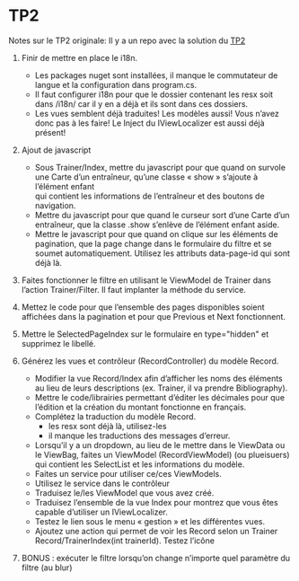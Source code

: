 # TP2

Notes sur le TP2 originale:
Il y a un repo avec la solution du [TP2](https://github.com/ProgWebTrans/TP2_JuliePro_ViewModelService_vProf)

1. Finir de mettre en place le i18n.
   - Les packages nuget sont installées, il manque le commutateur de langue et la configuration dans program.cs. 
   - Il faut configurer i18n pour que le dossier contenant les resx soit dans /i18n/ car il y en a déjà et ils sont dans ces dossiers.
   - Les vues semblent déjà traduites! Les modèles aussi! Vous n’avez donc pas à les faire! Le Inject du IViewLocalizer est aussi déjà présent!

2. Ajout de javascript
   - Sous Trainer/Index, mettre du javascript pour que quand on survole une Carte d’un entraîneur, qu’une classe « show » s’ajoute à l’élément enfant <aside /> qui contient les informations de l’entraîneur et des boutons de navigation.
   - Mettre du javascript pour que quand le curseur sort d’une Carte d’un entraîneur, que la classe .show s’enlève de l’élément enfant aside.
   - Mettre le javascript pour que quand on clique sur les éléments de pagination, que la page change dans le formulaire du filtre et se soumet automatiquement. Utilisez les attributs data-page-id qui sont déjà là.  

3. Faites fonctionner le filtre en utilisant le ViewModel de Trainer dans l’action Trainer/Filter. Il faut implanter la méthode du service.   

4. Mettez le code pour que l’ensemble des pages disponibles soient affichées dans la pagination et pour que Previous et Next fonctionnent. 

5. Mettre le SelectedPageIndex sur le formulaire en type="hidden" et supprimez le libellé.

6. Générez les vues et contrôleur (RecordController) du modèle Record. 
   - Modifier la vue Record/Index afin d’afficher les noms des éléments au lieu de leurs descriptions (ex. Trainer, il va prendre Bibliography). 
   - Mettre le code/librairies permettant d’éditer les décimales pour que l’édition et la création du montant fonctionne en français.
   - Complétez la traduction du modèle Record. 
      - les resx sont déjà là, utilisez-les
      - il manque les traductions des messages d’erreur. 
   - Lorsqu’il y a un dropdown, au lieu de le mettre dans le ViewData ou le ViewBag, faites un ViewModel (RecordViewModel) (ou plueisuers) qui contient les SelectList et les informations du modèle. 
   - Faites un service pour utiliser ce/ces ViewModels.
   - Utilisez le service dans le contrôleur 
   - Traduisez le/les ViewModel que vous avez créé. 
   - Traduisez l’ensemble de la vue Index pour montrez que vous êtes capable d’utiliser un IViewLocalizer.
   - Testez le lien sous le menu « gestion » et les différentes vues.
   - Ajoutez une action qui permet de voir les Record selon un Trainer Record/TrainerIndex(int trainerId). Testez l’icône   

7. BONUS : exécuter le filtre lorsqu’on change n’importe quel paramètre du filtre (au blur)
